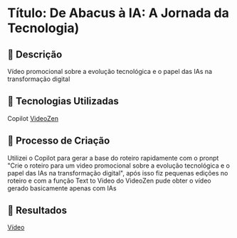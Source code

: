 # Título: De Abacus à IA: A Jornada da Tecnologia)

## 📒 Descrição
Vídeo promocional sobre a evolução tecnológica e o papel das IAs na transformação digital

## 🤖 Tecnologias Utilizadas
Copilot
[VideoZen](https://videozen.ai/home)

## 🧐 Processo de Criação
Utilizei o Copilot para gerar a base do roteiro rapidamente com o pronpt "Crie o roteiro para um video promocional sobre a evolução tecnológica e o papel das IAs na transformação digital", após isso fiz pequenas edições no roteiro e com a função Text to Video do VideoZen pude obter o vídeo gerado basicamente apenas com IAs

## 🚀 Resultados
[Vídeo]()

